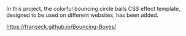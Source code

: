In this project, the colorful bouncing circle balls CSS effect template, designed to be used on different websites, has been added.

https://franseck.github.io/Bouncing-Boxes/
